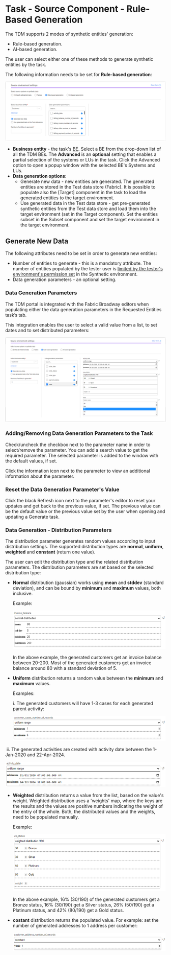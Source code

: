 # Task - Source Component - Rule-Based Generation

The TDM supports 2 modes of synthetic entities' generation:

- Rule-based generation.
- AI-based generation.

The user can select either one of these methods to generate synthetic entities by the task.

The following information needs to be set for **Rule-based generation**:

![rule based](images/task_source_rule_based_gen.png)

- **Business entity** - the task's [BE](https://github.com/k2view-academy/K2View-Academy/blob/Academy_8.0_TDM_9.0/articles/TDM/tdm_gui/04_tdm_gui_business_entity_window.md). Select a BE from the drop-down list of all the TDM BEs. The **Advanced** is an **optional** setting that enables a partial selection of the systems or LUs in the task. Click the Advanced option to open a popup window with the selected BE's Systems and LUs. 
- **Data generation options**:
  - Generate new data - new entities are generated. The generated entities are stored in the Test data store (Fabric). It is possible to populate also the [Target] component in the task to load the generated entities to the target environment.
  - Use generated data in the Test data store - get pre-generated synthetic entities from the Test data store and load them into the target environment (set in the Target component). Set the entities subset in the Subset component and set the target environment in the target environment.

## Generate New Data 

The following attributes need to be set in order to generate new entities:

- Number of entities to generate - this is a mandatory attribute. The number of entities populated by the tester user is [limited by the tester's environment's permission set](10_environment_roles_tab.md#read-and-write-and-number-of-entities) in the Synthetic environment. 
- Data generation parameters - an optional setting.

### Data Generation Parameters

The TDM portal is integrated with the Fabric Broadway editors when populating either the data generation parameters in the Requested Entities task’s tab.

This integration enables the user to select a valid value from a list, to set dates and to set distributed parameters:

![data generation params](images/generate_task_data_generation_params.png)

### Adding/Removing Data Generation Parameters to the Task 

Check/uncheck the checkbox next to the parameter name in order to select/remove the parameter. You can add a search value to get the required parameter. The selected parameter is added to the window with the default values, if set.

Click the information icon next to the parameter to view an additional information about the parameter.

### Reset the Data Generation Parameter's Value

Click the black Refresh icon next to the parameter's editor to reset your updates and get back to the previous value, if set. The previous value can be the default value or the previous value set by the user when opening and updating a Generate task.

### Data Generation - Distribution Parameters

The distribution parameter generates random values according to input distribution settings. The supported distribution types are **normal**, **uniform**, **weighted** and **constant** (return one value).

The user can edit the distribution type and the related distribution parameters. The distribution parameters are set based on the selected distribution type:

- **Normal** distribution (gaussian) works using **mean** and **stddev** (standard deviation), and can be bound by **minimum** and **maximum** values, both inclusive.

  Example:

  ![normal dist](images/normal_dist_example.png)

  In the above example, the generated customers get an invoice balance between 20-200. Most of the generated customers get an invoice balance around 80 with a standard deviation of 5.

   

- **Uniform** distribution returns a random value between the **minimum** and **maximum** values.

  Examples:

  i. The generated customers will have 1-3 cases for each generated parent activity:

  ![normal dist](images/uniform_dist_example.png)

 

​	ii. The generated activities are created with activity date between the 1-Jan-2020 and 22-Apr-2024.  

![normal dist](images/uniform_dist_example2.png)

- **Weighted** distribution returns a value from the list, based on the value's weight. Weighted distribution uses a 'weights' map, where the keys are the results and the values are positive numbers indicating the weight of the entry of the whole. Both, the distributed values and the weights, need to be populated manually.

  Example:

  ![weighted dist example](images/weighted_dist_example.png)

  In the above example, 16% (30/190) of the generated customers get a Bronze status, 16% (30/190) get a Silver status, 26% (50/190) get a Platinum status, and 42% (80/190) get a Gold status.

  

- **costant** distribution returns the populated value. For example: set the number of generated addresses to 1 address per customer:

  

  ![const](images/const_dist_example.png)

​	

